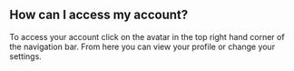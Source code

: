 ## How can I access my account?

To access your account click on the avatar in the top right hand corner of the navigation bar. From here you can view your profile or change your settings.
